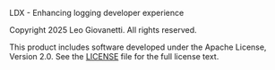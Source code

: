 LDX - Enhancing logging developer experience

Copyright 2025 Leo Giovanetti. All rights reserved.

This product includes software developed under the Apache License, Version 2.0.
See the [LICENSE](LICENSE) file for the full license text.